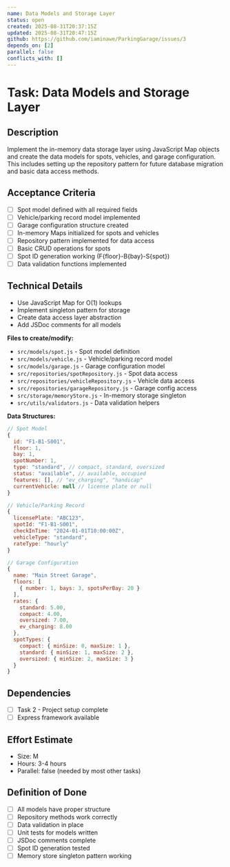 ```yaml
---
name: Data Models and Storage Layer
status: open
created: 2025-08-31T20:37:15Z
updated: 2025-08-31T20:47:15Z
github: https://github.com/iaminawe/ParkingGarage/issues/3
depends_on: [2]
parallel: false
conflicts_with: []
---
```


# Task: Data Models and Storage Layer

## Description
Implement the in-memory data storage layer using JavaScript Map objects and create the data models for spots, vehicles, and garage configuration. This includes setting up the repository pattern for future database migration and basic data access methods.

## Acceptance Criteria
- [ ] Spot model defined with all required fields
- [ ] Vehicle/parking record model implemented
- [ ] Garage configuration structure created
- [ ] In-memory Maps initialized for spots and vehicles
- [ ] Repository pattern implemented for data access
- [ ] Basic CRUD operations for spots
- [ ] Spot ID generation working (F{floor}-B{bay}-S{spot})
- [ ] Data validation functions implemented

## Technical Details
- Use JavaScript Map for O(1) lookups
- Implement singleton pattern for storage
- Create data access layer abstraction
- Add JSDoc comments for all models

**Files to create/modify:**
- `src/models/spot.js` - Spot model definition
- `src/models/vehicle.js` - Vehicle/parking record model
- `src/models/garage.js` - Garage configuration model
- `src/repositories/spotRepository.js` - Spot data access
- `src/repositories/vehicleRepository.js` - Vehicle data access
- `src/repositories/garageRepository.js` - Garage config access
- `src/storage/memoryStore.js` - In-memory storage singleton
- `src/utils/validators.js` - Data validation helpers

**Data Structures:**
```javascript
// Spot Model
{
  id: "F1-B1-S001",
  floor: 1,
  bay: 1,
  spotNumber: 1,
  type: "standard", // compact, standard, oversized
  status: "available", // available, occupied
  features: [], // "ev_charging", "handicap"
  currentVehicle: null // license plate or null
}

// Vehicle/Parking Record
{
  licensePlate: "ABC123",
  spotId: "F1-B1-S001",
  checkInTime: "2024-01-01T10:00:00Z",
  vehicleType: "standard",
  rateType: "hourly"
}

// Garage Configuration
{
  name: "Main Street Garage",
  floors: [
    { number: 1, bays: 3, spotsPerBay: 20 }
  ],
  rates: {
    standard: 5.00,
    compact: 4.00,
    oversized: 7.00,
    ev_charging: 8.00
  },
  spotTypes: {
    compact: { minSize: 0, maxSize: 1 },
    standard: { minSize: 1, maxSize: 2 },
    oversized: { minSize: 2, maxSize: 3 }
  }
}
```

## Dependencies
- [ ] Task 2 - Project setup complete
- [ ] Express framework available

## Effort Estimate
- Size: M
- Hours: 3-4 hours
- Parallel: false (needed by most other tasks)

## Definition of Done
- [ ] All models have proper structure
- [ ] Repository methods work correctly
- [ ] Data validation in place
- [ ] Unit tests for models written
- [ ] JSDoc comments complete
- [ ] Spot ID generation tested
- [ ] Memory store singleton pattern working
